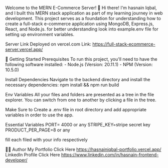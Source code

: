Welcome to the MERN E-Commerce Server! 🎉
Hi there! I'm hasnain Iqbal, and I built this MERN stack application as part of my learning journey in web development. This project serves as a foundation for understanding how to create a full-stack e-commerce application using MongoDB, Express.js, React, and Node.js. for better understanding look into example.env file for setting up environment variables.

Server Link
Deployed on vercel.com Link: https://full-stack-ecommerce-server.vercel.app/

🚀 Getting Started
Prerequisites
To run this project, you'll need to have the following software installed: - Node.js (Version: 20.11.1) - NPM (Version: 10.5.0)

Install Dependencies
Navigate to the backend directory and install the necessary dependencies: npm install && npm run build

Env Variables
All your files and folders are presented as a tree in the file explorer. You can switch from one to another by clicking a file in the tree.

Make Sure to Create a .env file in root directory and add appropriate variables in order to use the app.

Essential Variables
PORT= 4000 or any
STRIPE_KEY=stripe secret key
PRODUCT_PER_PAGE=8 or any

fill each filed with your info respectively

🧑‍💻 Author
My Portfolio Click Here https://hasnainiqbal-portfolio.vercel.app/
LinkedIn Profile Click Here https://www.linkedin.com/in/hasnain-frontend-developer/
